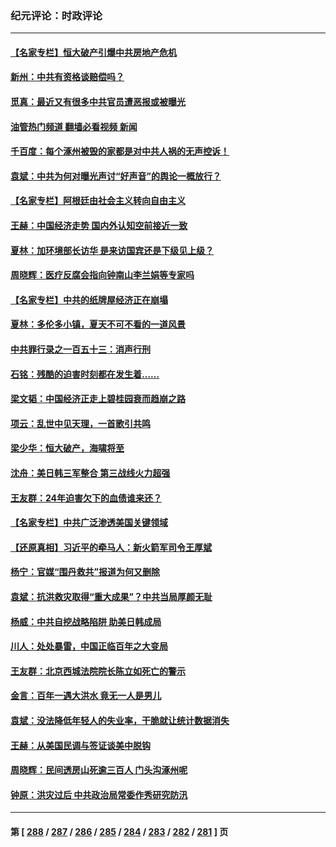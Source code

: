 ### 纪元评论：时政评论
---
#### [【名家专栏】恒大破产引爆中共房地产危机](../../pages/nsc1025/n14059638.md?08240330) 
#### [新州：中共有资格谈赔偿吗？](../../pages/nsc1025/n14059467.md?08240330) 
#### [觅真：最近又有很多中共官员遭恶报或被曝光](../../pages/nsc1025/n14059459.md?08240330) 
#### [油管热门频道 翻墙必看视频 新闻](ok?08240330)
#### [千百度：每个涿州被毁的家都是对中共人祸的无声控诉！](../../pages/nsc1025/n14059433.md?08240330) 
#### [袁斌：中共为何对曝光声讨“好声音”的舆论一概放行？](../../pages/nsc1025/n14059414.md?08240330) 
#### [【名家专栏】阿根廷由社会主义转向自由主义](../../pages/nsc1025/n14058887.md?08240330) 
#### [王赫：中国经济走势 国内外认知空前接近一致](../../pages/nsc1025/n14058434.md?08240330) 
#### [夏林：加环境部长访华 是来访国宾还是下级见上级？](../../pages/nsc1025/n14059009.md?08240330) 
#### [周晓辉：医疗反腐会指向钟南山李兰娟等专家吗](../../pages/nsc1025/n14058396.md?08240330) 
#### [【名家专栏】中共的纸牌屋经济正在崩塌](../../pages/nsc1025/n14058346.md?08240330) 
#### [夏林：多伦多小镇，夏天不可不看的一道风景](../../pages/nsc1025/n14056165.md?08240330) 
#### [中共罪行录之一百五十三：消声行刑](../../pages/nsc1025/n14058066.md?08240330) 
#### [石铭：残酷的迫害时刻都在发生着……](../../pages/nsc1025/n14058030.md?08240330) 
#### [梁文韬：中国经济正走上碧桂园衰而趋崩之路](../../pages/nsc1025/n14058022.md?08240330) 
#### [项云：乱世中见天理，一首歌引共鸣](../../pages/nsc1025/n14057968.md?08240330) 
#### [梁少华：恒大破产，海啸将至](../../pages/nsc1025/n14057954.md?08240330) 
#### [沈舟：美日韩三军整合 第三战线火力超强](../../pages/nsc1025/n14057779.md?08240330) 
#### [王友群：24年迫害欠下的血债谁来还？](../../pages/nsc1025/n14057739.md?08240330) 
#### [【名家专栏】中共广泛渗透美国关键领域](../../pages/nsc1025/n14057486.md?08240330) 
#### [【还原真相】习近平的牵马人：新火箭军司令王厚斌](../../pages/nsc1025/n14057261.md?08240330) 
#### [杨宁：官媒“围丹救共”报道为何又删除](../../pages/nsc1025/n14057541.md?08240330) 
#### [袁斌：抗洪救灾取得“重大成果”？中共当局厚颜无耻](../../pages/nsc1025/n14057395.md?08240330) 
#### [杨威：中共自挖战略陷阱 助美日韩成局](../../pages/nsc1025/n14057265.md?08240330) 
#### [川人：处处暴雷，中国正临百年之大变局](../../pages/nsc1025/n14057250.md?08240330) 
#### [王友群：北京西城法院院长陈立如死亡的警示](../../pages/nsc1025/n14057225.md?08240330) 
#### [金言：百年一遇大洪水 竟无一人是男儿](../../pages/nsc1025/n14057023.md?08240330) 
#### [袁斌：没法降低年轻人的失业率，干脆就让统计数据消失](../../pages/nsc1025/n14056795.md?08240330) 
#### [王赫：从美国民调与签证谈美中脱钩](../../pages/nsc1025/n14056746.md?08240330) 
#### [周晓辉：民间透房山死逾三百人 门头沟涿州呢](../../pages/nsc1025/n14056471.md?08240330) 
#### [钟原：洪灾过后 中共政治局常委作秀研究防汛](../../pages/nsc1025/n14056226.md?08240330) 

---
#### 第 [ [288](./288.md?08240330) / [287](./287.md?08240330) / [286](./286.md?08240330) / [285](./285.md?08240330) / [284](./284.md?08240330) / [283](./283.md?08240330) / [282](./282.md?08240330) / [281](./281.md?08240330) ] 页
